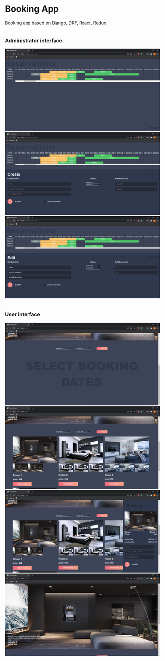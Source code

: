 # Booking App
Booking app based on Django, DRF, React, Redux<br/><br />

### Administrator interface
![Booking table](https://github.com/Neon20179/bookingApp/blob/master/read_me_images/booking_table.png?raw=true)
![Create mode](https://github.com/Neon20179/bookingApp/blob/master/read_me_images/create_mode.png?raw=true)
![Edit mode](https://github.com/Neon20179/bookingApp/blob/master/read_me_images/edit_mode.png?raw=true)
<br /><br />
### User interface
![User empty booking](https://github.com/Neon20179/bookingApp/blob/master/read_me_images/user_booking_empty.png?raw=true)
![User booking result](https://github.com/Neon20179/bookingApp/blob/master/read_me_images/user_booking_result.png?raw=true)
![User booking tab](https://github.com/Neon20179/bookingApp/blob/master/read_me_images/user_booking_tab.png?raw=true)
![User slider](https://github.com/Neon20179/bookingApp/blob/master/read_me_images/user_slider.png?raw=true)
